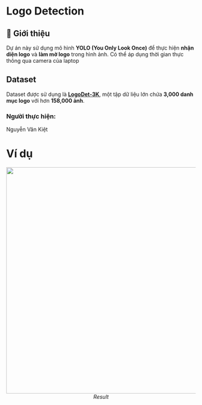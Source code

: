 # Logo Detection

## 📌 Giới thiệu

Dự án này sử dụng mô hình **YOLO (You Only Look Once)** để thực hiện **nhận diện logo** và **làm mờ logo** trong hình ảnh.
Có thể áp dụng thời gian thực thông qua camera của laptop

## Dataset

Dataset được sử dụng là **[LogoDet-3K](https://github.com/Wang-Tianwei/LogoDet-3K)**, một tập dữ liệu lớn chứa **3,000 danh mục logo** với hơn **158,000 ảnh**.

### Người thực hiện:

Nguyễn Văn Kiệt

# Ví dụ

<p align="center">
  <img src="demo.gif" width=600><br/>
  <i>Result</i>
</p>
